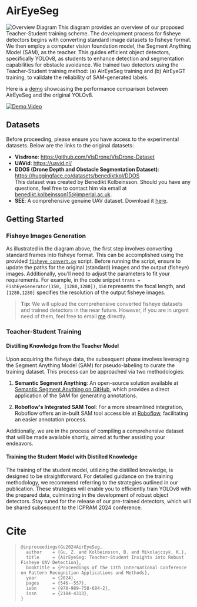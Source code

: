 # AirEyeSeg
![Overview Diagram](https://github.com/Zane-Gu/AirEyeSeg/assets/109570480/81e358be-67fc-42d4-aa70-82b7229cfdcd)
This diagram provides an overview of our proposed Teacher-Student training scheme. The development process for fisheye detectors begins with converting standard image datasets to fisheye format. We then employ a computer vision foundation model, the Segment Anything Model (SAM), as the teacher. This guides efficient object detectors, specifically YOLOv8, as students to enhance detection and segmentation capabilities for obstacle avoidance. We trained two detectors using the Teacher-Student training method: (a) AirEyeSeg training and (b) AirEyeGT training, to validate the reliability of SAM-generated labels.

Here is a [demo](https://youtu.be/3Za_VRvaxb0) showcasing the performance comparison between AirEyeSeg and the original YOLOv8.

[![Demo Video](https://github.com/Zane-Gu/AirEyeSeg/assets/109570480/0cdcd775-f703-4325-94d5-54e245c190be)](https://youtu.be/3Za_VRvaxb0)

## Datasets
Before proceeding, please ensure you have access to the experimental datasets. Below are the links to the original datasets:
- **Visdrone**: https://github.com/VisDrone/VisDrone-Dataset
- **UAVid**: https://uavid.nl/
- **DDOS (Drone Depth and Obstacle Segmentation Dataset)**: https://huggingface.co/datasets/benediktkol/DDOS  
  This dataset was created by Benedikt Kolbeinsson. Should you have any questions, feel free to contact him via email at [benedikt.kolbeinsson15@imperial.ac.uk](mailto:benedikt.kolbeinsson15@imperial.ac.uk).
- **SEE**: A comprehensive genuine UAV dataset. Download it [here](https://drive.google.com/drive/folders/1EaHWAFhX9unhNe2xCXbdv9zwfDNlEIRL?usp=sharing).

## Getting Started

### Fisheye Images Generation

As illustrated in the diagram above, the first step involves converting standard frames into fisheye format. This can be accomplished using the provided [`fisheye_convert.py`](https://github.com/Zane-Gu/AirEyeSeg/blob/main/fisheye_convert.py) script. Before running the script, ensure to update the paths for the original (standard) images and the output (fisheye) images. Additionally, you'll need to adjust the parameters to fit your requirements. For example, in the code snippet `trans = FishEyeGenerator(150, [1280,1280])`, `150` represents the focal length, and `[1280,1280]` specifies the resolution of the output fisheye images.

> **Tip:** We will upload the comprehensive converted fisheye datasets and trained detectors in the near future. However, if you are in urgent need of them, feel free to email [me](mailto:zhenyue.gu22@imperial.ac.uk) directly.


### Teacher-Student Training

#### Distilling Knowledge from the Teacher Model

Upon acquiring the fisheye data, the subsequent phase involves leveraging the Segment Anything Model (SAM) for pseudo-labeling to curate the training dataset. This process can be approached via two methodologies:

1. **Semantic Segment Anything**: An open-source solution available at [Semantic Segment Anything on GitHub](https://github.com/fudan-zvg/Semantic-Segment-Anything), which provides a direct application of the SAM for generating annotations.
   
2. **Roboflow's Integrated SAM Tool**: For a more streamlined integration, Roboflow offers an in-built SAM tool accessible at [Roboflow](https://app.roboflow.com/), facilitating an easier annotation process.

Additionally, we are in the process of compiling a comprehensive dataset that will be made available shortly, aimed at further assisting your endeavors.

#### Training the Student Model with Distilled Knowledge

The training of the student model, utilizing the distilled knowledge, is designed to be straightforward. For detailed guidance on the training methodology, we recommend referring to the strategies outlined in our publication. These strategies will enable you to efficiently train YOLOv8 with the prepared data, culminating in the development of robust object detectors. Stay tuned for the release of our pre-trained detectors, which will be shared subsequent to the ICPRAM 2024 conference.


# Cite

> ```
> @inproceedings{Gu2024AirEyeSeg,
>   author    = {Gu, Z. and Kolbeinsson, B. and Mikolajczyk, K.},
>   title     = {AirEyeSeg: Teacher-Student Insights into Robust Fisheye UAV Detection},
>   booktitle = {Proceedings of the 13th International Conference on Pattern Recognition Applications and Methods},
>   year      = {2024},
>   pages     = {546--557},
>   isbn      = {978-989-758-684-2},
>   issn      = {2184-4313},
> }
> ```
